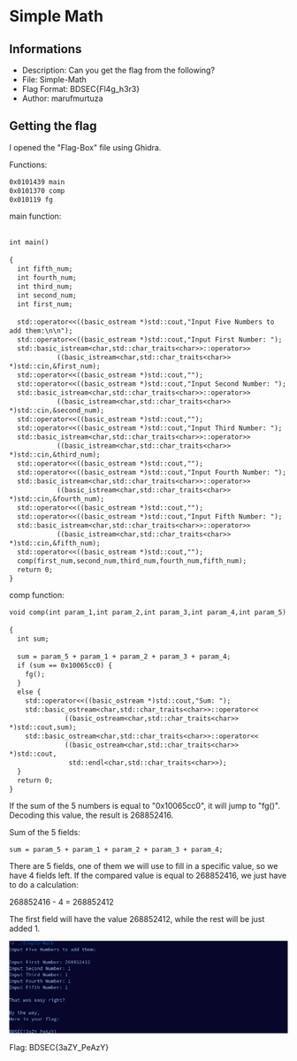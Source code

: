 # Simple Math

## Informations

* Description: Can you get the flag from the following?
* File: Simple-Math
* Flag Format: BDSEC{Fl4g_h3r3}
* Author: marufmurtuza

## Getting the flag

I opened the "Flag-Box" file using Ghidra.

Functions:

```
0x0101439 main
0x0101370 comp
0x010119 fg
```

main function:

```

int main()

{
  int fifth_num;
  int fourth_num;
  int third_num;
  int second_num;
  int first_num;
  
  std::operator<<((basic_ostream *)std::cout,"Input Five Numbers to add them:\n\n");
  std::operator<<((basic_ostream *)std::cout,"Input First Number: ");
  std::basic_istream<char,std::char_traits<char>>::operator>>
            ((basic_istream<char,std::char_traits<char>> *)std::cin,&first_num);
  std::operator<<((basic_ostream *)std::cout,"");
  std::operator<<((basic_ostream *)std::cout,"Input Second Number: ");
  std::basic_istream<char,std::char_traits<char>>::operator>>
            ((basic_istream<char,std::char_traits<char>> *)std::cin,&second_num);
  std::operator<<((basic_ostream *)std::cout,"");
  std::operator<<((basic_ostream *)std::cout,"Input Third Number: ");
  std::basic_istream<char,std::char_traits<char>>::operator>>
            ((basic_istream<char,std::char_traits<char>> *)std::cin,&third_num);
  std::operator<<((basic_ostream *)std::cout,"");
  std::operator<<((basic_ostream *)std::cout,"Input Fourth Number: ");
  std::basic_istream<char,std::char_traits<char>>::operator>>
            ((basic_istream<char,std::char_traits<char>> *)std::cin,&fourth_num);
  std::operator<<((basic_ostream *)std::cout,"");
  std::operator<<((basic_ostream *)std::cout,"Input Fifth Number: ");
  std::basic_istream<char,std::char_traits<char>>::operator>>
            ((basic_istream<char,std::char_traits<char>> *)std::cin,&fifth_num);
  std::operator<<((basic_ostream *)std::cout,"");
  comp(first_num,second_num,third_num,fourth_num,fifth_num);
  return 0;
}
```

comp function:

```
void comp(int param_1,int param_2,int param_3,int param_4,int param_5)

{
  int sum;
  
  sum = param_5 + param_1 + param_2 + param_3 + param_4;
  if (sum == 0x10065cc0) {
    fg();
  }
  else {
    std::operator<<((basic_ostream *)std::cout,"Sum: ");
    std::basic_ostream<char,std::char_traits<char>>::operator<<
              ((basic_ostream<char,std::char_traits<char>> *)std::cout,sum);
    std::basic_ostream<char,std::char_traits<char>>::operator<<
              ((basic_ostream<char,std::char_traits<char>> *)std::cout,
               std::endl<char,std::char_traits<char>>);
  }
  return 0;
}
```

If the sum of the 5 numbers is equal to "0x10065cc0", it will jump to "fg()". Decoding this value, the result is 268852416.

Sum of the 5 fields:
```
sum = param_5 + param_1 + param_2 + param_3 + param_4;
```

There are 5 fields, one of them we will use to fill in a specific value, so we have 4 fields left. If the compared value is equal to 268852416, we just have to do a calculation:

268852416 - 4 = 268852412

The first field will have the value 268852412, while the rest will be just added 1.

![](1.png)

Flag: BDSEC{3aZY_PeAzY}
